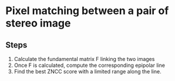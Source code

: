 # Pixel matching between a pair of stereo image
## Steps
1. Calculate the fundamental matrix F linking the two images
2. Once F is calculated, compute the corresponding epipolar line
3. Find the best ZNCC score with a limited range along the line.
